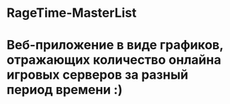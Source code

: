 # RageTime-MasterList

# Веб-приложение в виде графиков, отражающих количество онлайна игровых серверов за разный период времени :)
